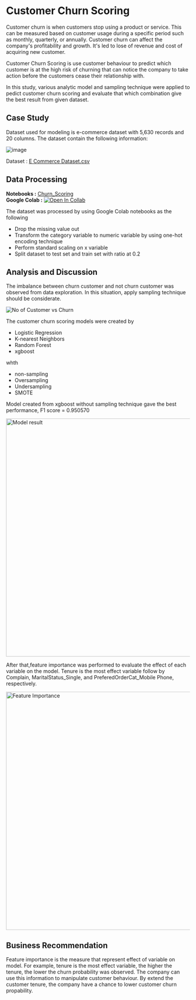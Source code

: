 # Customer Churn Scoring
Customer churn is when customers stop using a product or service. This can be measured based on customer usage during a specific period such as monthly, quarterly, or annually. Customer churn can affect the company's profitability and growth. It's led to lose of revenue and cost of acquiring new customer.

Customer Churn Scoring is use customer behaviour to predict which customer is at the high risk of churning that can notice the company to take action before the customers cease their relationship with.

In this study, various analytic model and sampling technique were applied to pedict customer churn scoring and evaluate that which combination give the best result from given dataset. 

## Case Study
Dataset used for modeling is e-commerce dataset with 5,630 records and 20 columns.
The dataset contain the following information:
  
![image](https://github.com/ZeroGravigra/MADT8101-Customer-Analytics/assets/136248978/e3f03648-2679-412e-b91b-5158c62f0963)

Dataset : [E Commerce Dataset.csv](https://github.com/ZeroGravigra/MADT8101-Customer-Analytics/blob/b4655e98244ed383e18cac3bb69176de3bb728bd/Homework%203%20Customer%20Churn%20Scoring/Raw%20Data/E%20Commerce%20Dataset.csv)

## Data Processing
**Notebooks :** [Churn_Scoring](https://github.com/ZeroGravigra/MADT8101-Customer-Analytics/blob/c5b8ec09920fe8200742c9bba15cb068392cdf48/Homework%203%20Customer%20Churn%20Scoring/Raw%20Data/Churn_Scoring.ipynb)  
**Google Colab :** [![Open In Collab](https://colab.research.google.com/assets/colab-badge.svg)](https://colab.research.google.com/github/ZeroGravigra/MADT8101-Customer-Analytics/blob/main/Homework%203%20Customer%20Churn%20Scoring/Raw%20Data/Churn_Scoring.ipynb)


The dataset was processed by using Google Colab notebooks as the following
* Drop the missing value out
* Transform the category variable to numeric variable by using one-hot encoding technique
* Perform standard scaling on x variable
* Split dataset to test set and train set with ratio at 0.2

## Analysis and Discussion
The imbalance between churn customer and not churn customer was observed from data exploration. In this situation, apply sampling technique should be considerate. 

![No of Customer vs Churn](https://github.com/ZeroGravigra/MADT8101-Customer-Analytics/assets/136248978/207975d0-9b25-4feb-a221-7aec46a64ac7)

The customer churn scoring models were created by
* Logistic Regression
* K-nearest Neighbors
* Random Forest
* xgboost

whth 
* non-sampling
* Oversampling
* Undersampling
* SMOTE

Model created from xgboost without sampling technique gave the best performance, F1 score = 0.950570

<img width="650" alt="Model result" src="https://github.com/ZeroGravigra/MADT8101-Customer-Analytics/assets/136248978/5f119305-fc7e-4efb-b6c2-0e873e559d8c">

After that,feature importance was performed to evaluate the effect of each variable on the model. Tenure is the most effect variable follow by Complain, MaritalStatus_Single, and PreferedOrderCat_Mobile Phone, respectively.

<img width="650" alt="Feature Importance" src="https://github.com/ZeroGravigra/MADT8101-Customer-Analytics/assets/136248978/c57b9da5-24cf-4771-a841-48af022689de">

## Business Recommendation

Feature importance is the measure that represent effect of variable on model. For example, tenure is the most effect variable, the higher the tenure, the lower the churn probability was observed. The company can use this information to manipulate customer behaviour. By extend the customer tenure, the company have a chance to lower customer churn propability.



